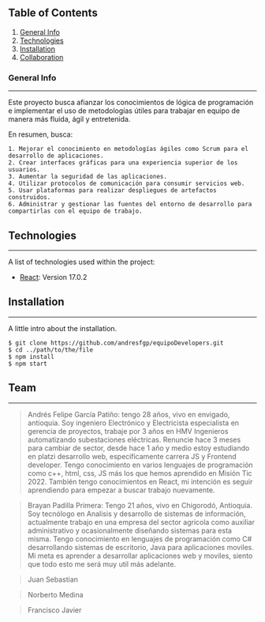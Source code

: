 ## Table of Contents
1. [General Info](#general-info)
2. [Technologies](#technologies)
3. [Installation](#installation)
4. [Collaboration](#collaboration)

### General Info
***
Este proyecto busca afianzar los conocimientos de lógica de programación e implementar el uso de metodologías útiles para trabajar en equipo de manera más fluida, ágil y entretenida.

En resumen, busca:
```
1. Mejorar el conocimiento en metodologías ágiles como Scrum para el desarrollo de aplicaciones.
2. Crear interfaces gráficas para una experiencia superior de los usuarios.
3. Aumentar la seguridad de las aplicaciones.
4. Utilizar protocolos de comunicación para consumir servicios web.
5. Usar plataformas para realizar despliegues de artefactos construidos.
6. Administrar y gestionar las fuentes del entorno de desarrollo para compartirlas con el equipo de trabajo.
```

## Technologies
***
A list of technologies used within the project:
* [React](https://reactjs.org/): Version 17.0.2

## Installation
***
A little intro about the installation. 
```
$ git clone https://github.com/andresfgp/equipoDevelopers.git
$ cd ../path/to/the/file
$ npm install
$ npm start
```

## Team
***
> Andrés Felipe García Patiño: tengo 28 años, vivo en envigado, antioquia. Soy ingeniero Electrónico y Electricista especialista en gerencia de proyectos, trabaje por 3 años en HMV Ingenieros automatizando subestaciones eléctricas. Renuncie hace 3 meses para cambiar de sector, desde hace 1 año y medio estoy estudiando en platzi desarrollo web, especificamente carrera JS y Frontend developer. Tengo conocimiento en varios lenguajes de programación como c++, html, css, JS más los que hemos aprendido en Misión Tic 2022. También tengo conocimientos en React, mi intención es seguir aprendiendo para empezar a buscar trabajo nuevamente.

> Brayan Padilla Primera: Tengo 21 años, vivo en Chigorodó, Antioquia. Soy tecnólogo en Analisis y desarrollo de sistemas de información, actualmente trabajo en una empresa del sector agricola como auxiliar administrativo y ocasionalmente diseñando sistemas para esta misma. Tengo conocimiento en lenguajes de programación como C# desarrollando sistemas de escritorio, Java para aplicaciones moviles. Mi meta es aprender a desarrollar aplicaciones web y moviles, siento que todo esto me será muy util más adelante. 

> Juan Sebastian

> Norberto Medina

> Francisco Javier
